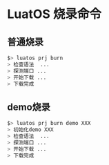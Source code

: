 # LuatOS 烧录命令

## 普通烧录

```bash
$> luatos prj burn
> 检查语法  ...
> 探测端口 ...
> 开始下载 ...
> 下载完成
```


## demo烧录

```bash
$> luatos prj burn demo XXX
> 初始化demo XXX
> 检查语法  ...
> 探测端口 ...
> 开始下载 ...
> 下载完成
```

